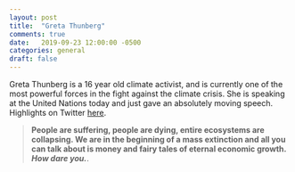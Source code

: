 ```yaml
---
layout: post
title:  "Greta Thunberg"
comments: true
date:   2019-09-23 12:00:00 -0500
categories: general
draft: false
---
```


Greta Thunberg is a 16 year old climate activist, and is currently one of the most powerful forces in the fight against the climate crisis. She is speaking at the United Nations today and just gave an absolutely moving speech. Highlights on Twitter [here](https://twitter.com/i/events/1176168425762127873). 

> **People are suffering, people are dying, entire ecosystems are collapsing. We are in the beginning of a mass extinction and all you can talk about is money and fairy tales of eternal economic growth. _How dare you._**. 